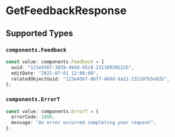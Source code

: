 # GetFeedbackResponse


## Supported Types

### `components.Feedback`

```typescript
const value: components.Feedback = {
  uuid: "123e4567-3859-494d-95c8-23110920222b",
  editDate: "2025-07-01 12:00:00",
  relatedObjectUuid: "123e4567-86f7-4b9d-9a11-231107b5e82b",
};
```

### `components.ErrorT`

```typescript
const value: components.ErrorT = {
  errorCode: 1000,
  message: "An error occurred completing your request",
};
```

